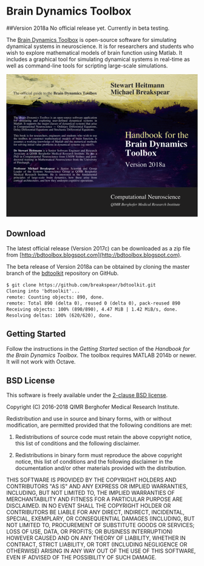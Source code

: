 # Brain Dynamics Toolbox

##Version 2018a
No official release yet. Currently in beta testing.

The [Brain Dynamics Toolbox](http://bdtoolbox.blogspot.com) is open-source software for simulating dynamical systems in neuroscience. It is for researchers and students who wish to explore mathematical models of brain function using Matlab. It includes a graphical tool for simulating dynamical systems in real-time as well as command-line tools for scripting large-scale simulations.

![Handbook Cover Art](CoverArt.png)

## Download
The latest official release (Version 2017c) can be downloaded as a zip file from [http://bdtoolbox.blogspot.com](http://bdtoolbox.blogspot.com). 

The beta release of Version 2018a can be obtained by cloning the master branch of the [bdtoolkit](https://github.com/breakspear/bdtoolkit) repository on GitHub.

```
$ git clone https://github.com/breakspear/bdtoolkit.git
Cloning into 'bdtoolkit'...
remote: Counting objects: 890, done.
remote: Total 890 (delta 0), reused 0 (delta 0), pack-reused 890
Receiving objects: 100% (890/890), 4.47 MiB | 1.42 MiB/s, done.
Resolving deltas: 100% (620/620), done.
```

## Getting Started
Follow the instructions in the *Getting Started* section of the *Handbook for the Brain Dynamics Toolbox*. 
The toolbox requires MATLAB 2014b or newer. It will not work with Octave.

## BSD License
This software is freely available under the [2-clause BSD license](https://opensource.org/licenses/BSD-2-Clause).

Copyright (C) 2016-2018 QIMR Berghofer Medical Research Institute.

Redistribution and use in source and binary forms, with or without modification, are permitted provided that the following conditions are met:

1. Redistributions of source code must retain the above copyright notice, this list of conditions and the following disclaimer.

2. Redistributions in binary form must reproduce the above copyright notice, this list of conditions and the following disclaimer in the documentation and/or other materials provided with the distribution.

THIS SOFTWARE IS PROVIDED BY THE COPYRIGHT HOLDERS AND CONTRIBUTORS "AS IS" AND ANY EXPRESS OR IMPLIED WARRANTIES, INCLUDING, BUT NOT LIMITED TO, THE IMPLIED WARRANTIES OF MERCHANTABILITY AND FITNESS FOR A PARTICULAR PURPOSE ARE DISCLAIMED. IN NO EVENT SHALL THE COPYRIGHT HOLDER OR CONTRIBUTORS BE LIABLE FOR ANY DIRECT, INDIRECT, INCIDENTAL, SPECIAL, EXEMPLARY, OR CONSEQUENTIAL DAMAGES (INCLUDING, BUT NOT LIMITED TO, PROCUREMENT OF SUBSTITUTE GOODS OR SERVICES; LOSS OF USE, DATA, OR PROFITS; OR BUSINESS INTERRUPTION) HOWEVER CAUSED AND ON ANY THEORY OF LIABILITY, WHETHER IN CONTRACT, STRICT LIABILITY, OR TORT (INCLUDING NEGLIGENCE OR OTHERWISE) ARISING IN ANY WAY OUT OF THE USE OF THIS SOFTWARE, EVEN IF ADVISED OF THE POSSIBILITY OF SUCH DAMAGE.

